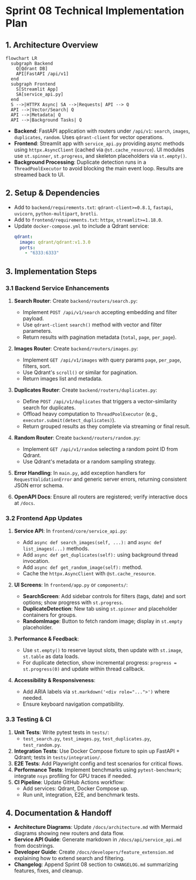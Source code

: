 # Sprint 08 Technical Implementation Plan

## 1. Architecture Overview

```mermaid
flowchart LR
  subgraph Backend
    Q[Qdrant DB]
    API[FastAPI /api/v1]
  end
  subgraph Frontend
    S[Streamlit App]
    SA[service_api.py]
  end
  S -->|HTTPX Async| SA -->|Requests| API --> Q
  API -->|Vector/Search| Q
  API -->|Metadata| Q
  API -->|Background Tasks| Q
```  

- **Backend**: FastAPI application with routers under `/api/v1`: `search`, `images`, `duplicates`, `random`. Uses `qdrant-client` for vector operations.
- **Frontend**: Streamlit app with `service_api.py` providing async methods using `httpx.AsyncClient` (cached via `@st.cache_resource`). UI modules use `st.spinner`, `st.progress`, and skeleton placeholders via `st.empty()`.
- **Background Processing**: Duplicate detection runs in a `ThreadPoolExecutor` to avoid blocking the main event loop. Results are streamed back to UI.

## 2. Setup & Dependencies
- Add to `backend/requirements.txt`: `qdrant-client>=0.8.1`, `fastapi`, `uvicorn`, `python-multipart`, `brotli`.
- Add to `frontend/requirements.txt`: `httpx`, `streamlit>=1.18.0`.
- Update `docker-compose.yml` to include a Qdrant service:
  ```yaml
  qdrant:
    image: qdrant/qdrant:v1.3.0
    ports:
      - "6333:6333"
  ```

## 3. Implementation Steps

### 3.1 Backend Service Enhancements
1. **Search Router**: Create `backend/routers/search.py`:
   - Implement `POST /api/v1/search` accepting embedding and filter payload.
   - Use `qdrant-client` `search()` method with vector and filter parameters.
   - Return results with pagination metadata (`total`, `page`, `per_page`).

2. **Images Router**: Create `backend/routers/images.py`:
   - Implement `GET /api/v1/images` with query params `page`, `per_page`, filters, sort.
   - Use Qdrant's `scroll()` or similar for pagination.
   - Return images list and metadata.

3. **Duplicates Router**: Create `backend/routers/duplicates.py`:
   - Define `POST /api/v1/duplicates` that triggers a vector-similarity search for duplicates.
   - Offload heavy computation to `ThreadPoolExecutor` (e.g., `executor.submit(detect_duplicates)`).
   - Return grouped results as they complete via streaming or final result.

4. **Random Router**: Create `backend/routers/random.py`:
   - Implement `GET /api/v1/random` selecting a random point ID from Qdrant.
   - Use Qdrant's metadata or a random sampling strategy.

5. **Error Handling**: In `main.py`, add exception handlers for `RequestValidationError` and generic server errors, returning consistent JSON error schema.

6. **OpenAPI Docs**: Ensure all routers are registered; verify interactive docs at `/docs`.

### 3.2 Frontend App Updates
1. **Service API**: In `frontend/core/service_api.py`:
   - Add `async def search_images(self, ...):` and `async def list_images(...)` methods.
   - Add `async def get_duplicates(self):` using background thread invocation.
   - Add `async def get_random_image(self):` method.
   - Cache the `httpx.AsyncClient` with `@st.cache_resource`.

2. **UI Screens**: In `frontend/app.py` or `components/`:
   - **SearchScreen**: Add sidebar controls for filters (tags, date) and sort options; show progress with `st.progress`.
   - **DuplicateDetection**: New tab using `st.spinner` and placeholder containers for groups.
   - **RandomImage**: Button to fetch random image; display in `st.empty` placeholder.

3. **Performance & Feedback**:
   - Use `st.empty()` to reserve layout slots, then update with `st.image`, `st.table` as data loads.
   - For duplicate detection, show incremental progress: `progress = st.progress(0)` and update within thread callback.

4. **Accessibility & Responsiveness**:
   - Add ARIA labels via `st.markdown('<div role="...">')` where needed.
   - Ensure keyboard navigation compatibility.

### 3.3 Testing & CI
1. **Unit Tests**: Write pytest tests in `tests/`:
   - `test_search.py`, `test_images.py`, `test_duplicates.py`, `test_random.py`.
2. **Integration Tests**: Use Docker Compose fixture to spin up FastAPI + Qdrant; tests in `tests/integration/`.
3. **E2E Tests**: Add Playwright config and test scenarios for critical flows.
4. **Performance Tests**: Implement benchmarks using `pytest-benchmark`; integrate `nsys` profiling for GPU traces if needed.
5. **CI Pipeline**: Update GitHub Actions workflow:
   - Add services: Qdrant, Docker Compose up.
   - Run unit, integration, E2E, and benchmark tests.

## 4. Documentation & Handoff
- **Architecture Diagrams**: Update `/docs/architecture.md` with Mermaid diagrams showing new routers and data flow.
- **Service API Guide**: Generate markdown in `/docs/api/service_api.md` from docstrings.
- **Developer Guide**: Create `/docs/developers/feature_extension.md` explaining how to extend search and filtering.
- **Changelog**: Append Sprint 08 section to `CHANGELOG.md` summarizing features, fixes, and cleanup. 